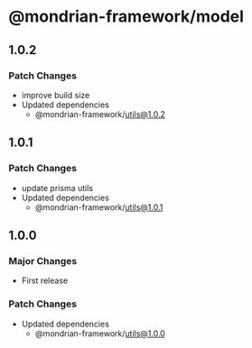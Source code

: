 # @mondrian-framework/model

## 1.0.2

### Patch Changes

- improve build size
- Updated dependencies
  - @mondrian-framework/utils@1.0.2

## 1.0.1

### Patch Changes

- update prisma utils
- Updated dependencies
  - @mondrian-framework/utils@1.0.1

## 1.0.0

### Major Changes

- First release

### Patch Changes

- Updated dependencies
  - @mondrian-framework/utils@1.0.0
